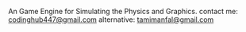 An Game Engine for Simulating the Physics and Graphics.
contact me:  codinghub447@gmail.com
alternative: tamimanfal@gmail.com
